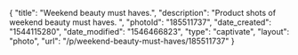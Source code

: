 {
    "title": "Weekend beauty must haves.",
    "description": "Product shots of weekend beauty must haves. ",
    "photoId": "185511737",
    "date_created": "1544115280",
    "date_modified": "1546466823",
    "type": "captivate",
    "layout": "photo",
    "url": "\/p\/weekend-beauty-must-haves\/185511737"
}
